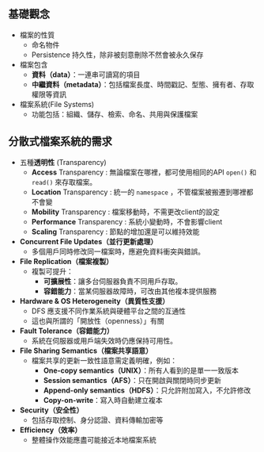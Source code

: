 ## 基礎觀念
- 檔案的性質
	- 命名物件
	- Persistence 持久性，除非被刻意刪除不然會被永久保存
- 檔案包含
	- **資料（data）**：一連串可讀寫的項目
	- **中繼資料（metadata）**：包括檔案長度、時間戳記、型態、擁有者、存取權限等資訊
- 檔案系統(File Systems)
	- 功能包括：組織、儲存、檢索、命名、共用與保護檔案
## 分散式檔案系統的需求
- 五種**透明性** (Transparency)
	- **Access** Transparency : 無論檔案在哪裡，都可使用相同的API `open()` 和 `read()` 來存取檔案。
	- **Location** Transparency : 統一的 `namespace` ，不管檔案被搬遷到哪裡都不會變
	- **Mobility** Transparency : 檔案移動時，不需更改client的設定
	- **Performance** Transparency : 系統小變動時，不會影響client
	- **Scaling** Transparency : 節點的增加還是可以維持效能
- **Concurrent File Updates（並行更新處理）**    
    - 多個用戶同時修改同一檔案時，應避免資料衝突與錯誤。        
- **File Replication（檔案複製）**    
    - 複製可提升：        
        - **可擴展性**：讓多台伺服器負責不同用戶存取。            
        - **容錯能力**：當某伺服器故障時，可改由其他複本提供服務
- **Hardware & OS Heterogeneity（異質性支援）**
    - DFS 應支援不同作業系統與硬體平台之間的互通性
    - 這也與所謂的「開放性（openness）」有關
- **Fault Tolerance（容錯能力）**    
    - 系統在伺服器或用戶端失效時仍應保持可用性。        
- **File Sharing Semantics（檔案共享語意）**    
	- 檔案共享的更新一致性語意需定義明確，例如：    
	    - **One-copy semantics（UNIX）**：所有人看到的是單一一致版本   
	    - **Session semantics（AFS）**：只在開啟與關閉時同步更新       
	    - **Append-only semantics（HDFS）**：只允許附加寫入，不允許修改    
	    - **Copy-on-write**：寫入時自動建立複本 
- **Security（安全性）**    
	- 包括存取控制、身分認證、資料傳輸加密等
- **Efficiency（效率）**    
	- 整體操作效能應盡可能接近本地檔案系統